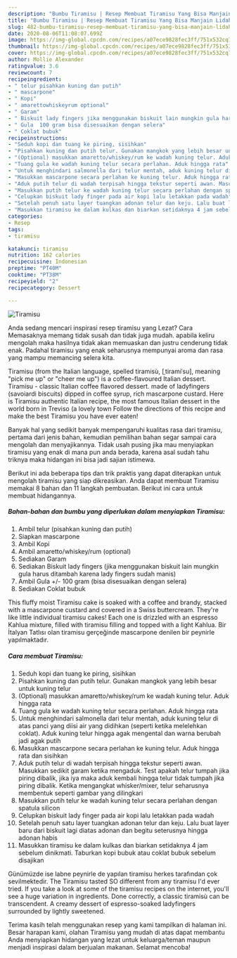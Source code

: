 ```yaml
---
description: "Bumbu Tiramisu | Resep Membuat Tiramisu Yang Bisa Manjain Lidah"
title: "Bumbu Tiramisu | Resep Membuat Tiramisu Yang Bisa Manjain Lidah"
slug: 482-bumbu-tiramisu-resep-membuat-tiramisu-yang-bisa-manjain-lidah
date: 2020-08-06T11:08:07.699Z
image: https://img-global.cpcdn.com/recipes/a07ece9828fec3ff/751x532cq70/tiramisu-foto-resep-utama.jpg
thumbnail: https://img-global.cpcdn.com/recipes/a07ece9828fec3ff/751x532cq70/tiramisu-foto-resep-utama.jpg
cover: https://img-global.cpcdn.com/recipes/a07ece9828fec3ff/751x532cq70/tiramisu-foto-resep-utama.jpg
author: Mollie Alexander
ratingvalue: 3.6
reviewcount: 7
recipeingredient:
- " telur pisahkan kuning dan putih"
- " mascarpone"
- " Kopi"
- " amarettowhiskeyrum optional"
- " Garam"
- " Biskuit lady fingers jika menggunakan biskuit lain mungkin gula harus ditambah karena lady fingers sudah manis"
- " Gula  100 gram bisa disesuaikan dengan selera"
- " Coklat bubuk"
recipeinstructions:
- "Seduh kopi dan tuang ke piring, sisihkan"
- "Pisahkan kuning dan putih telur. Gunakan mangkok yang lebih besar untuk kuning telur"
- "(Optional) masukkan amaretto/whiskey/rum ke wadah kuning telur. Aduk hingga rata"
- "Tuang gula ke wadah kuning telur secara perlahan. Aduk hingga rata"
- "Untuk menghindari salmonella dari telur mentah, aduk kuning telur di atas panci yang diisi air yang didihkan (seperti ketika melelehkan coklat). Aduk kuning telur hingga agak mengental dan warna berubah jadi agak putih"
- "Masukkan mascarpone secara perlahan ke kuning telur. Aduk hingga rata dan sisihkan"
- "Aduk putih telur di wadah terpisah hingga tekstur seperti awan. Masukkan sedikit garam ketika mengaduk. Test apakah telur tumpah jika piring dibalik, jika iya maka aduk kembali hingga telur tidak tumpah jika piring dibalik. Ketika mengangkat whisker/mixer, telur seharusnya membentuk seperti gambar yang dilingkari"
- "Masukkan putih telur ke wadah kuning telur secara perlahan dengan spatula silicon"
- "Celupkan biskuit lady finger pada air kopi lalu letakkan pada wadah"
- "Setelah penuh satu layer tuangkan adonan telur dan keju. Lalu buat layer baru dari biskuit lagi diatas adonan dan begitu seterusnya hingga adonan habis"
- "Masukkan tiramisu ke dalam kulkas dan biarkan setidaknya 4 jam sebelum dinikmati. Taburkan kopi bubuk atau coklat bubuk sebelum disajikan"
categories:
- Resep
tags:
- tiramisu

katakunci: tiramisu 
nutrition: 162 calories
recipecuisine: Indonesian
preptime: "PT40M"
cooktime: "PT38M"
recipeyield: "2"
recipecategory: Dessert

---
```



![Tiramisu](https://img-global.cpcdn.com/recipes/a07ece9828fec3ff/751x532cq70/tiramisu-foto-resep-utama.jpg)

Anda sedang mencari inspirasi resep tiramisu yang Lezat? Cara Memasaknya memang tidak susah dan tidak juga mudah. apabila keliru mengolah maka hasilnya tidak akan memuaskan dan justru cenderung tidak enak. Padahal tiramisu yang enak seharusnya mempunyai aroma dan rasa yang mampu memancing selera kita.

Tiramisu (from the Italian language, spelled tiramisù, [ˌtiramiˈsu], meaning &#34;pick me up&#34; or &#34;cheer me up&#34;) is a coffee-flavoured Italian dessert. Tiramisu - classic Italian coffee flavored dessert. made of ladyfingers (savoiardi biscuits) dipped in coffee syrup, rich mascarpone custard. Here is Tiramisu authentic Italian recipe, the most famous Italian dessert in the world born in Treviso (a lovely town Follow the directions of this recipe and make the best Tiramisu you have ever eaten!

Banyak hal yang sedikit banyak mempengaruhi kualitas rasa dari tiramisu, pertama dari jenis bahan, kemudian pemilihan bahan segar sampai cara mengolah dan menyajikannya. Tidak usah pusing jika mau menyiapkan tiramisu yang enak di mana pun anda berada, karena asal sudah tahu triknya maka hidangan ini bisa jadi sajian istimewa.


Berikut ini ada beberapa tips dan trik praktis yang dapat diterapkan untuk mengolah tiramisu yang siap dikreasikan. Anda dapat membuat Tiramisu memakai 8 bahan dan 11 langkah pembuatan. Berikut ini cara untuk membuat hidangannya.

<!--inarticleads1-->

##### Bahan-bahan dan bumbu yang diperlukan dalam menyiapkan Tiramisu:

1. Ambil  telur (pisahkan kuning dan putih)
1. Siapkan  mascarpone
1. Ambil  Kopi
1. Ambil  amaretto/whiskey/rum (optional)
1. Sediakan  Garam
1. Sediakan  Biskuit lady fingers (jika menggunakan biskuit lain mungkin gula harus ditambah karena lady fingers sudah manis)
1. Ambil  Gula +/- 100 gram (bisa disesuaikan dengan selera)
1. Sediakan  Coklat bubuk


This fluffy moist Tiramisu cake is soaked with a coffee and brandy, stacked with a mascarpone custard and covered in a Swiss buttercream. They&#39;re like little individual tiramisu cakes! Each one is drizzled with an espresso Kahlua mixture, filled with tiramisu filling and topped with a light Kahlua. Bir İtalyan Tatlısı olan tiramisu gerçeğinde mascarpone denilen bir peynirle yapılmaktadır. 

<!--inarticleads2-->

##### Cara membuat Tiramisu:

1. Seduh kopi dan tuang ke piring, sisihkan
1. Pisahkan kuning dan putih telur. Gunakan mangkok yang lebih besar untuk kuning telur
1. (Optional) masukkan amaretto/whiskey/rum ke wadah kuning telur. Aduk hingga rata
1. Tuang gula ke wadah kuning telur secara perlahan. Aduk hingga rata
1. Untuk menghindari salmonella dari telur mentah, aduk kuning telur di atas panci yang diisi air yang didihkan (seperti ketika melelehkan coklat). Aduk kuning telur hingga agak mengental dan warna berubah jadi agak putih
1. Masukkan mascarpone secara perlahan ke kuning telur. Aduk hingga rata dan sisihkan
1. Aduk putih telur di wadah terpisah hingga tekstur seperti awan. Masukkan sedikit garam ketika mengaduk. Test apakah telur tumpah jika piring dibalik, jika iya maka aduk kembali hingga telur tidak tumpah jika piring dibalik. Ketika mengangkat whisker/mixer, telur seharusnya membentuk seperti gambar yang dilingkari
1. Masukkan putih telur ke wadah kuning telur secara perlahan dengan spatula silicon
1. Celupkan biskuit lady finger pada air kopi lalu letakkan pada wadah
1. Setelah penuh satu layer tuangkan adonan telur dan keju. Lalu buat layer baru dari biskuit lagi diatas adonan dan begitu seterusnya hingga adonan habis
1. Masukkan tiramisu ke dalam kulkas dan biarkan setidaknya 4 jam sebelum dinikmati. Taburkan kopi bubuk atau coklat bubuk sebelum disajikan


Günümüzde ise labne peynirle de yapılan tiramisu herkes tarafından çok sevilmektedir. The Tiramisu tasted SO different from any tiramisu I&#39;d ever tried. If you take a look at some of the tiramisu recipes on the internet, you&#39;ll see a huge variation in ingredients. Done correctly, a classic tiramisù can be transcendent. A creamy dessert of espresso-soaked ladyfingers surrounded by lightly sweetened. 

Terima kasih telah menggunakan resep yang kami tampilkan di halaman ini. Besar harapan kami, olahan Tiramisu yang mudah di atas dapat membantu Anda menyiapkan hidangan yang lezat untuk keluarga/teman maupun menjadi inspirasi dalam berjualan makanan. Selamat mencoba!
